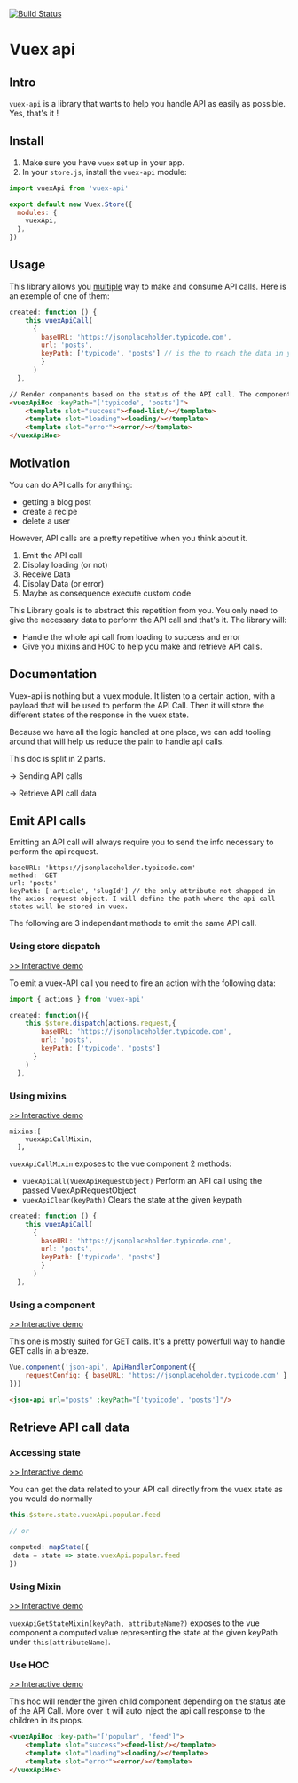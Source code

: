[![Build Status](https://travis-ci.org/vouill/vuex-api.svg?branch=master)](https://travis-ci.org/vouill/vuex-api)

# Vuex api

## Intro

`vuex-api` is a library that wants to help you handle API as easily as possible. Yes, that's it !



## Install

1. Make sure you have `vuex` set up in your app.
2. In your `store.js`, install the `vuex-api` module:

```javascript
import vuexApi from 'vuex-api'

export default new Vuex.Store({
  modules: {
    vuexApi,
  },
})
```

 

## Usage

This library allows you [multiple](#documentation) way to make and consume API calls. Here is an exemple of one of them:

```javascript
created: function () {
    this.vuexApiCall(
      {
        baseURL: 'https://jsonplaceholder.typicode.com', 
        url: 'posts', 
        keyPath: ['typicode', 'posts'] // is the to reach the data in your vuex state
        }
      )
  },
```



```html
// Render components based on the status of the API call. The component will have the api call status injected in their props automatically
<vuexApiHoc :keyPath="['typicode', 'posts']">
    <template slot="success"><feed-list/></template>
    <template slot="loading"><loading/></template>
    <template slot="error"><error/></template>
</vuexApiHoc>
```





## Motivation

You can do API calls for anything:

- getting a blog post
- create a recipe
- delete a user

However,  API calls are a pretty repetitive  when you think about it.

1. Emit the API call
2. Display loading (or not)
3. Receive Data
4. Display Data (or error)
5. Maybe as consequence execute custom code



This Library goals is to abstract this repetition from you. You only need to give the necessary data to perform the API call and that's it. The library will: 

- Handle the whole api call from loading to success and error
- Give you mixins and HOC to help you make and retrieve API calls.



## Documentation

Vuex-api is nothing but a vuex module. It listen to a certain action, with a payload that will be used to perform the API Call. Then it will store the different states of the response in the vuex state.

Because we have all the logic handled at one place, we can add tooling around that will help us reduce the pain to handle api calls.

This doc is split in 2 parts.

-> Sending API calls

-> Retrieve API call data

## Emit API calls

Emitting an API call will always require you to send the info necessary to perform the api request.

```
baseURL: 'https://jsonplaceholder.typicode.com' 
method: 'GET'
url: 'posts'
keyPath: ['article', 'slugId'] // the only attribute not shapped in the axios request object. I will define the path where the api call states will be stored in vuex.
```

The following are 3 independant methods to emit the same API call.

### Using store dispatch 

[>> Interactive demo](https://codesandbox.io/s/5yq65jrqop)

To emit a vuex-API call you need to fire an action with the following data:

```javascript
import { actions } from 'vuex-api'

created: function(){
    this.$store.dispatch(actions.request,{
        baseURL: 'https://jsonplaceholder.typicode.com', 
        url: 'posts', 
        keyPath: ['typicode', 'posts']
      }
    )
  },
```



### Using mixins

[>> Interactive demo](https://codesandbox.io/s/n92rmvk844)

```
mixins:[
    vuexApiCallMixin,
  ],
```



`vuexApiCallMixin` exposes to the vue component 2 methods:

- `vuexApiCall(VuexApiRequestObject)` Perform an API call using the passed VuexApiRequestObject
- `vuexApiClear(keyPath)` Clears the state at the given keypath



```javascript
created: function () {
    this.vuexApiCall(
      {
        baseURL: 'https://jsonplaceholder.typicode.com', 
        url: 'posts', 
        keyPath: ['typicode', 'posts']
        }
      )
  },
```



### Using a component

[>> Interactive demo](https://codesandbox.io/s/2p4q04pxj)

This one is mostly suited for GET calls. It's a pretty powerfull way to handle GET calls in a breaze.

```javascript
Vue.component('json-api', ApiHandlerComponent({ 
    requestConfig: { baseURL: 'https://jsonplaceholder.typicode.com' } 
}))
```

```html
<json-api url="posts" :keyPath="['typicode', 'posts']"/>
```



## Retrieve API call data

### Accessing state

[>> Interactive demo](https://codesandbox.io/s/5yq65jrqop)

You can get the data related to your API call directly from the vuex state as you would do normally

```javascript
this.$store.state.vuexApi.popular.feed

// or

computed: mapState({
 data = state => state.vuexApi.popular.feed   
})
```

### Using Mixin

[>> Interactive demo](https://codesandbox.io/s/n92rmvk844)

`vuexApiGetStateMixin(keyPath, attributeName?)` exposes to the vue component a computed value representing the state at the given keyPath under `this[attributeName]`.



### Use HOC

[>> Interactive demo](https://codesandbox.io/s/25lq28o0p)

This hoc will render the given child component depending on the status ate of the API Call. More over it will auto inject the api call response to the children in its props.

```html
<vuexApiHoc :key-path="['popular', 'feed']">
    <template slot="success"><feed-list/></template>
    <template slot="loading"><loading/></template>
    <template slot="error"><error/></template>
</vuexApiHoc>
```



